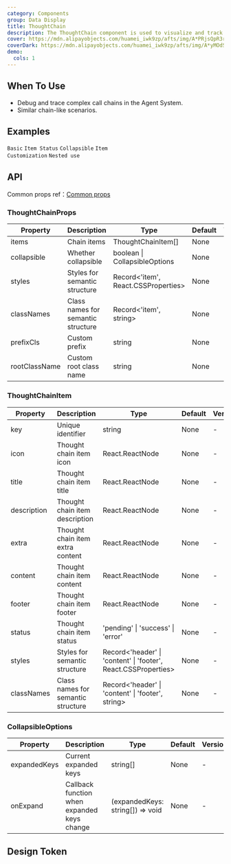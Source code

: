 ```yaml
---
category: Components
group: Data Display
title: ThoughtChain
description: The ThoughtChain component is used to visualize and track the call chain of Actions and Tools invoked by an Agent.
cover: https://mdn.alipayobjects.com/huamei_iwk9zp/afts/img/A*PRjsQpR3rCwAAAAAAAAAAAAADgCCAQ/original
coverDark: https://mdn.alipayobjects.com/huamei_iwk9zp/afts/img/A*yMOdSIMsA8UAAAAAAAAAAAAADgCCAQ/original
demo:
  cols: 1
---
```


## When To Use

- Debug and trace complex call chains in the Agent System.
- Similar chain-like scenarios.

## Examples

<!-- prettier-ignore -->
<code src="./demo/basic.tsx" background="grey">Basic</code>
<code src="./demo/status.tsx" background="grey">Item Status</code>
<code src="./demo/collapsible.tsx" background="grey">Collapsible</code>
<code src="./demo/customization.tsx" background="grey">Item Customization</code>
<code src="./demo/nested.tsx" background="grey">Nested use</code>

## API

Common props ref：[Common props](/docs/react/common-props)

### ThoughtChainProps

| Property      | Description                            | Type                                               | Default | Version |
|---------------|----------------------------------------|----------------------------------------------------|---------|---------|
| items         | Chain items                            | ThoughtChainItem[]                                 | None    | -       |
| collapsible   | Whether collapsible                    | boolean \| CollapsibleOptions                                        | None    | -       |
| styles        | Styles for semantic structure          | Record<'item', React.CSSProperties>       | None    | -       |
| classNames    | Class names for semantic structure     | Record<'item', string>                    | None    | -       |
| prefixCls     | Custom prefix                          | string                                             | None    | -       |
| rootClassName | Custom root class name                 | string                                             | None    | -       |

### ThoughtChainItem

| Property     | Description                            | Type                                                        | Default | Version |
|--------------|----------------------------------------|-------------------------------------------------------------|---------|---------|
| key          | Unique identifier                      | string                                                      | None    | -       |
| icon         | Thought chain item icon                | React.ReactNode                                             | None    | -       |
| title        | Thought chain item title               | React.ReactNode                                             | None    | -       |
| description  | Thought chain item description         | React.ReactNode                                             | None    | -       |
| extra        | Thought chain item extra content       | React.ReactNode                                             | None    | -       |
| content      | Thought chain item content             | React.ReactNode                                             | None    | -       |
| footer       | Thought chain item footer              | React.ReactNode                                             | None    | -       |
| status       | Thought chain item status              | 'pending' \| 'success' \| 'error'                               | None    | -       |
| styles       | Styles for semantic structure          | Record<'header' \| 'content' \| 'footer', React.CSSProperties> | None    | -       |
| classNames   | Class names for semantic structure     | Record<'header' \| 'content' \| 'footer', string>   | None    | -       |

### CollapsibleOptions

| Property     | Description                              | Type                     | Default | Version |
|--------------|------------------------------------------|--------------------------|---------|---------|
| expandedKeys | Current expanded keys                    | string[]                 | None    | -       |
| onExpand     | Callback function when expanded keys change | (expandedKeys: string[]) => void | None    | -       |

## Design Token

<ComponentTokenTable component="ThoughtChain"></ComponentTokenTable>
